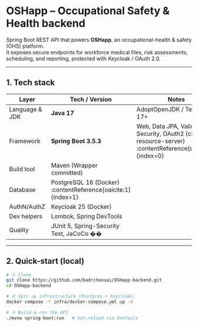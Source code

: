 # OSHapp – Occupational Safety & Health backend

Spring Boot REST API that powers **OSHapp**, an occupational-health & safety (OHS) platform.  
It exposes secure endpoints for workforce medical files, risk assessments, scheduling, and reporting, protected with Keycloak / OAuth 2.0.

---

## 1. Tech stack

| Layer            | Tech / Version | Notes |
|------------------|----------------|-------|
| Language & JDK   | **Java 17**    | AdoptOpenJDK / Temurin 17+ |
| Framework        | **Spring Boot 3.5.3** | Web, Data JPA, Validation, Security, OAuth2 (client & resource-server) :contentReference[oaicite:0]{index=0}|
| Build tool       | Maven (Wrapper committed) |
| Database         | PostgreSQL 16 (Docker) :contentReference[oaicite:1]{index=1}|
| AuthN/AuthZ      | Keycloak 25 (Docker) |
| Dev helpers      | Lombok, Spring DevTools |
| Quality          | JUnit 5, Spring-Security Test, JaCoCo �� |

---

## 2. Quick-start (local)

```bash
# ① Clone
git clone https://github.com/badrcheouai/OSHapp-backend.git
cd OSHapp-backend

# ② Spin up infrastructure (Postgres + Keycloak)
docker compose -f infra/docker-compose.yml up -d

# ③ Build & run the API
./mvnw spring-boot:run   # hot-reload via DevTools
